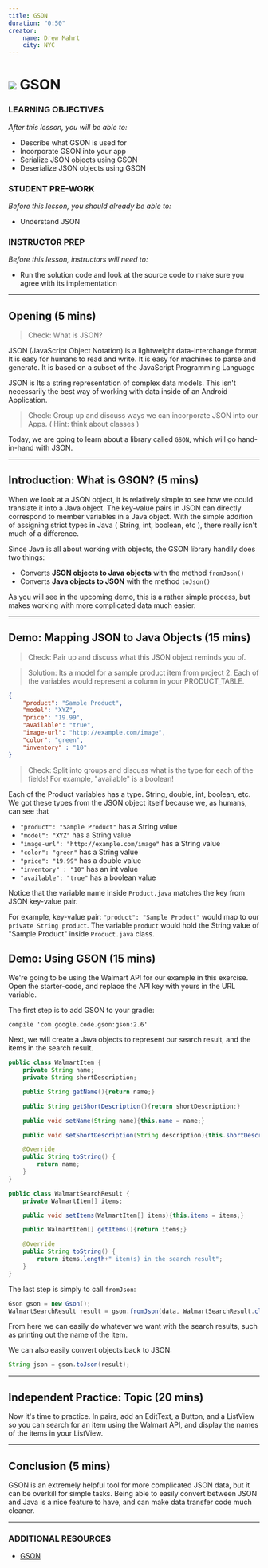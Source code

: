 ```yaml
---
title: GSON
duration: "0:50"
creator:
    name: Drew Mahrt
    city: NYC
---
```

# ![](https://ga-dash.s3.amazonaws.com/production/assets/logo-9f88ae6c9c3871690e33280fcf557f33.png) GSON

### LEARNING OBJECTIVES
*After this lesson, you will be able to:*
- Describe what GSON is used for
- Incorporate GSON into your app
- Serialize JSON objects using GSON
- Deserialize JSON objects using GSON

### STUDENT PRE-WORK
*Before this lesson, you should already be able to:*
- Understand JSON

### INSTRUCTOR PREP
*Before this lesson, instructors will need to:*
- Run the solution code and look at the source code to make sure you agree with its implementation

---
<a name="opening"></a>
## Opening (5 mins)

> Check: What is JSON?

JSON (JavaScript Object Notation) is a lightweight data-interchange format. It is easy for humans to read and write. It is easy for machines to parse and generate. It is based on a subset of the JavaScript Programming Language

JSON is Its a string representation of complex data models. This isn't necessarily the best way of working with data inside of an Android Application. 

> Check: Group up and discuss ways we can incorporate JSON into our Apps. ( Hint: think about classes )

Today, we are going to learn about a library called `GSON`, which will go hand-in-hand with JSON.

***

<a name="introduction"></a>
## Introduction: What is GSON? (5 mins)

When we look at a JSON object, it is relatively simple to see how we could translate it into a Java object. The key-value pairs in JSON can directly correspond to member variables in a Java object. With the simple addition of assigning strict types in Java ( String, int, boolean, etc ), there really isn't much of a difference. 

Since Java is all about working with objects, the GSON library handily does two things:
- Converts **JSON objects to Java objects** with the method `fromJson()`
- Converts **Java objects to JSON** with the method `toJson()`

As you will see in the upcoming demo, this is a rather simple process, but makes working with more complicated data much easier.

***

<a name="demo"></a>
## Demo: Mapping JSON to Java Objects (15 mins)

> Check: Pair up and discuss what this JSON object reminds you of.

> Solution: Its a model for a sample product item from project 2. Each of the variables would represent a column in your PRODUCT_TABLE.

```json
{
	"product": "Sample Product",
	"model": "XYZ",
	"price": "19.99",
	"available": "true",
	"image-url": "http://example.com/image",
	"color": "green",
	"inventory" : "10"
}
```

> Check: Split into groups and discuss what is the type for each of the fields! For example, "available" is a boolean!


Each of the Product variables has a type. String, double, int, boolean, etc. We got these types from the JSON object itself because we, as humans, can see that 
* `"product": "Sample Product"` has a String value 
* `"model": "XYZ"` has a String value 
* `"image-url": "http://example.com/image"` has a String value 
* `"color": "green"` has a String value 
* `"price": "19.99"` has a double value 
* `"inventory" : "10"` has an int value 
* `"available": "true"` has a boolean value 



Notice that the variable name inside `Product.java` matches the key from JSON key-value pair. 

For example, key-value pair: `"product": "Sample Product"` would map to our `private String product`. The variable `product` would hold the String value of "Sample Product" inside `Product.java` class.

<a name="demo"></a>
## Demo: Using GSON (15 mins)


We're going to be using the Walmart API for our example in this exercise. Open the starter-code, and replace the API key with yours in the URL variable.

The first step is to add GSON to your gradle:

```
compile 'com.google.code.gson:gson:2.6'
```

Next, we will create a Java objects to represent our search result, and the items in the search result.

```java
public class WalmartItem {
    private String name;
    private String shortDescription;

    public String getName(){return name;}

    public String getShortDescription(){return shortDescription;}

    public void setName(String name){this.name = name;}

    public void setShortDescription(String description){this.shortDescription = description;}

    @Override
    public String toString() {
        return name;
    }
}
```

```java
public class WalmartSearchResult {
    private WalmartItem[] items;

    public void setItems(WalmartItem[] items){this.items = items;}

    public WalmartItem[] getItems(){return items;}

    @Override
    public String toString() {
        return items.length+" item(s) in the search result";
    }
}
```

The last step is simply to call `fromJson`:

```java
Gson gson = new Gson();
WalmartSearchResult result = gson.fromJson(data, WalmartSearchResult.class);
```

From here we can easily do whatever we want with the search results, such as printing out the name of the item.

We can also easily convert objects back to JSON:

```java
String json = gson.toJson(result);
```

***

<a name="ind-practice"></a>
## Independent Practice: Topic (20 mins)

Now it's time to practice. In pairs, add an EditText, a Button, and a ListView so you can search for an item using the Walmart API, and display the names of the items in your ListView.


***

<a name="conclusion"></a>
## Conclusion (5 mins)

GSON is an extremely helpful tool for more complicated JSON data, but it can be overkill for simple tasks. Being able to easily convert between JSON and Java is a nice feature to have, and can make data transfer code much cleaner.

***

### ADDITIONAL RESOURCES
- [GSON](https://github.com/google/gson)
